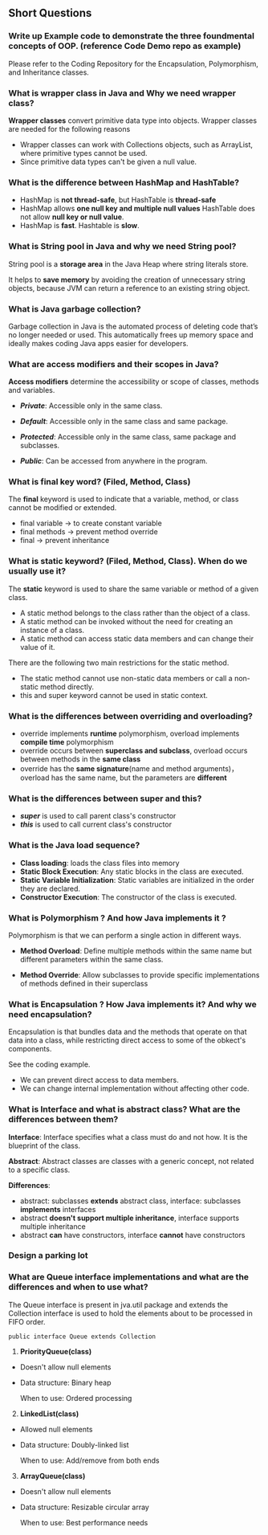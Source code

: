 ## Short Questions

### Write up Example code to demonstrate the three foundmental concepts of OOP. (reference Code Demo repo as example)
Please refer to the Coding Repository for the Encapsulation, Polymorphism, and Inheritance classes.

### What is wrapper class in Java and Why we need wrapper class?
**Wrapper classes** convert primitive data type into objects.
Wrapper classes are needed for the following reasons
- Wrapper classes can work with Collections objects, such as ArrayList, where primitive types cannot be used.
- Since primitive data types can't be given a null value.
### What is the difference between HashMap and HashTable?
- HashMap is **not thread-safe**, but HashTable is **thread-safe**
- HashMap allows **one null key and multiple null values** HashTable does not allow **null key or null value**.
- HashMap is **fast**. Hashtable is **slow**.

### What is String pool in Java and why we need String pool?
String pool is a **storage area** in the Java Heap where string literals store.

It helps to **save memory** by avoiding the creation of unnecessary string objects, because JVM can return a reference to an existing string object.

### What is Java garbage collection?
Garbage collection in Java is the automated process of deleting code that’s no longer needed or used. 
This automatically frees up memory space and ideally makes coding Java apps easier for developers. 

### What are access modifiers and their scopes in Java?
**Access modifiers** determine the accessibility or scope of classes, methods and variables.

- **_Private_**: Accessible only in the same class.

- **_Default_**: Accessible only in the same class and same package.

- **_Protected_**: Accessible only in the same class, same package and subclasses.

- **_Public_**: Can be accessed from anywhere in the program.

### What is final key word? (Filed, Method, Class)
The **final** keyword is used to indicate that a variable, method, or class cannot be modified or extended.
- final variable -> to create constant variable
- final methods -> prevent method override
- final -> prevent inheritance

### What is static keyword? (Filed, Method, Class). When do we usually use it?
The **static** keyword is used to share the same variable or method of a given class.

- A static method belongs to the class rather than the object of a class.
- A static method can be invoked without the need for creating an instance of a class.
- A static method can access static data members and can change their value of it.
  
There are the following two main restrictions for the static method.
- The static method cannot use non-static data members or call a non-static method directly.
- this and super keyword cannot be used in static context.

### What is the differences between overriding and overloading?
- override implements **runtime** polymorphism, overload implements **compile time** polymorphism
- override occurs between **superclass and subclass**, overload occurs between methods in the **same class**
- override has the **same signature**(name and method arguments)， overload has the same name, but the parameters are **different**

### What is the differences between super and this?
- **_super_** is used to call parent class's constructor
- **_this_** is used to call current class's constructor

### What is the Java load sequence?
- **Class loading**: loads the class files into memory
- **Static Block Execution**: Any static blocks in the class are executed.
- **Static Variable Initialization**: Static variables are initialized in the order they are declared.
- **Constructor Execution**: The constructor of the class is executed.

### What is Polymorphism ? And how Java implements it ?
Polymorphism is that we can perform a single action in different ways.

- **Method Overload**: Define multiple methods within the same name but different parameters within the same class.

- **Method Override**: Allow subclasses to provide specific implementations of methods defined in their superclass

### What is Encapsulation ? How Java implements it? And why we need encapsulation?
Encapsulation is that bundles data and the methods that operate on that data into a class, while restricting direct access to some of the obkect's components.

See the coding example.

- We can prevent direct access to data members. 
- We can change internal implementation without affecting other code.

### What is Interface and what is abstract class? What are the differences between them?
**Interface**: Interface specifies what a class must do and not how. It is the blueprint of the class.

**Abstract**: Abstract classes are classes with a generic concept, not related to a specific class.

**Differences**:
- abstract: subclasses **extends** abstract class, interface: subclasses **implements** interfaces 
- abstract **doesn't support multiple inheritance**, interface supports multiple inheritance
- abstract **can** have constructors, interface **cannot** have constructors

### Design a parking lot

### What are Queue interface implementations and what are the differences and when to use what?
The Queue interface is present in jva.util package and extends the Collection interface is used to hold the elements about to be processed in FIFO order.
```angular2html
public interface Queue extends Collection
```

1. **PriorityQueue(class)**
- Doesn't allow null elements
- Data structure: Binary heap

    When to use: Ordered processing
2. **LinkedList(class)**
- Allowed null elements
- Data structure: Doubly-linked list

  When to use: Add/remove from both ends
3. **ArrayQueue(class)**
- Doesn't allow null elements
- Data structure: Resizable circular array

  When to use: Best performance needs